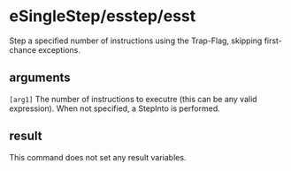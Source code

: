 # eSingleStep/esstep/esst

Step a specified number of instructions using the Trap-Flag, skipping first-chance exceptions.

## arguments

`[arg1]` The number of instructions to executre (this can be any valid expression). When not specified, a StepInto is performed.

## result

This command does not set any result variables.
